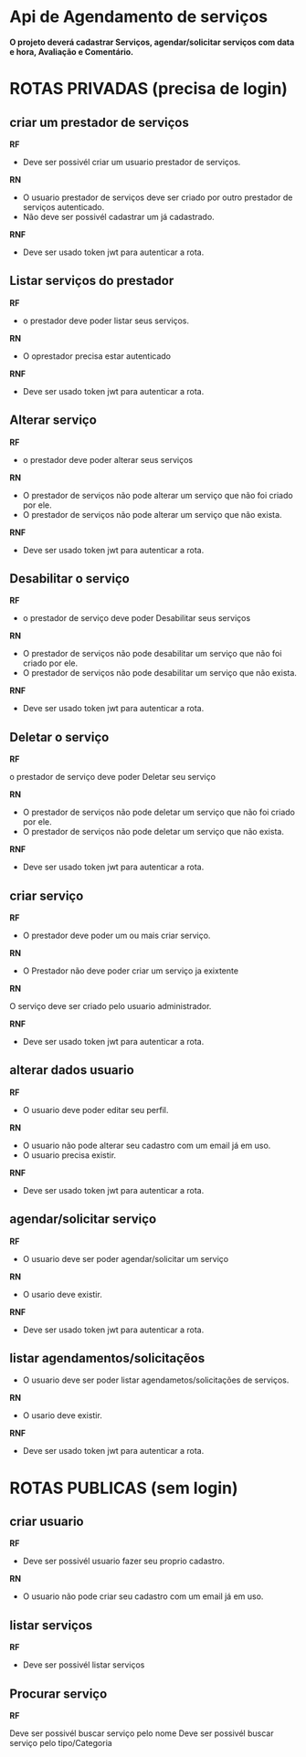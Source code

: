 # Api de Agendamento de serviços

**O projeto deverá cadastrar Serviços, agendar/solicitar serviços com data e hora, Avaliação e Comentário.**


# ROTAS PRIVADAS (precisa de login)

## criar um prestador de serviços

**RF**

* Deve ser possivél criar um usuario prestador de serviços.

**RN**

* O usuario prestador de serviços deve ser criado por outro prestador de serviços autenticado.
* Não deve ser possivél cadastrar um já cadastrado.

**RNF**

* Deve ser usado token jwt para autenticar a rota.


## Listar serviços do prestador

**RF** 

* o prestador deve poder listar seus serviços.


**RN**

* O oprestador precisa estar autenticado

**RNF**

* Deve ser usado token jwt para autenticar a rota.


## Alterar serviço

**RF** 

* o prestador deve poder alterar seus serviços


**RN**

* O prestador de serviços não pode alterar um serviço que não foi criado por ele.
* O prestador de serviços não pode alterar um serviço que não exista.


**RNF**

* Deve ser usado token jwt para autenticar a rota.


## Desabilitar o serviço

**RF**

* o prestador de serviço deve poder Desabilitar seus serviços

**RN**

* O prestador de serviços não pode desabilitar um serviço que não foi criado por ele.
* O prestador de serviços não pode desabilitar um serviço que não exista.


**RNF**

* Deve ser usado token jwt para autenticar a rota.


## Deletar o serviço

**RF**

o prestador de serviço deve poder Deletar seu serviço


**RN**

* O prestador de serviços não pode deletar um serviço que não foi criado por ele.
* O prestador de serviços não pode deletar um serviço que não exista.


**RNF**

* Deve ser usado token jwt para autenticar a rota.


## criar serviço

**RF**

* O prestador deve poder um ou mais criar serviço.


**RN**

* O Prestador não deve poder criar um serviço ja exixtente


**RN**

O serviço deve ser criado pelo usuario administrador.

**RNF**

* Deve ser usado token jwt para autenticar a rota.


## alterar dados usuario

**RF**

* O usuario deve poder editar seu  perfil.

**RN**

* O usuario não pode alterar seu cadastro com um email já em uso.
* O usuario precisa existir.


**RNF**

* Deve ser usado token jwt para autenticar a rota.


## agendar/solicitar serviço

**RF**

* O usuario deve ser poder agendar/solicitar um serviço


**RN**

* O usario deve existir.


**RNF**

* Deve ser usado token jwt para autenticar a rota.


## listar agendamentos/solicitaçẽos

* O usuario deve ser poder listar agendametos/solicitações de serviços.


**RN**

* O usario deve existir.


**RNF**

* Deve ser usado token jwt para autenticar a rota.



# ROTAS PUBLICAS (sem login)

## criar usuario 

**RF**

* Deve ser possivél usuario fazer seu proprio cadastro.


**RN**

* O usuario não pode criar seu cadastro com um email já em uso.



## listar serviços 

**RF**

* Deve ser possivél listar serviços


##  Procurar serviço

**RF**

Deve ser possivél buscar serviço pelo nome 
Deve ser possivél buscar serviço pelo tipo/Categoria






